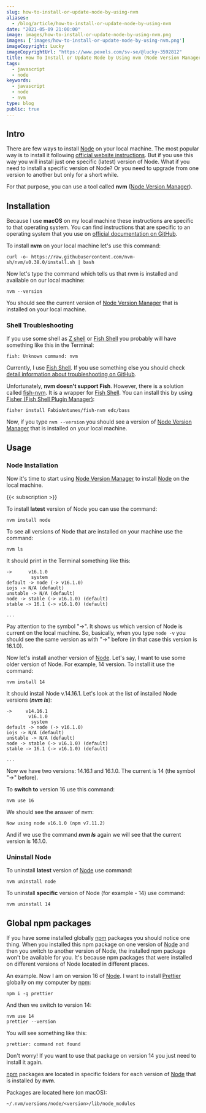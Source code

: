 ```yaml
---
slug: how-to-install-or-update-node-by-using-nvm
aliases:
  - /blog/article/how-to-install-or-update-node-by-using-nvm
date: "2021-05-09 21:00:00"
image: images/how-to-install-or-update-node-by-using-nvm.png
images: ['images/how-to-install-or-update-node-by-using-nvm.png']
imageCopyright: Lucky
imageCopyrightUrl: "https://www.pexels.com/sv-se/@lucky-3592812"
title: How To Install or Update Node by Using nvm (Node Version Manager)
tags:
  - javascript
  - node
keywords:
  - javascript
  - node
  - nvm
type: blog
public: true
---
```


## Intro

There are few ways to install [Node](Node.md) on your local machine. The most popular way is to install it following [official website instructions](https://nodejs.org/en). But if you use this way you will install just one specific (latest) version of Node. What if you need to install a specific version of Node? Or you need to upgrade from one version to another but only for a short while.

For that purpose, you can use a tool called **nvm** ([Node Version Manager](Node%20Version%20Manager.md)).

## Installation

Because I use **macOS** on my local machine these instructions are specific to that operating system. You can find instructions that are specific to an operating system that you use on [official documentation on GitHub](https://github.com/nvm-sh/nvm).

To install **nvm** on your local machine let's use this command:

````
curl -o- https://raw.githubusercontent.com/nvm-sh/nvm/v0.38.0/install.sh | bash
````

Now let's type the command which tells us that nvm is installed and available on our local machine:

````
nvm --version
````

You should see the current version of [Node Version Manager](Node%20Version%20Manager.md) that is installed on your local machine.

### Shell Troubleshooting

If you use some shell as [Z shell](Z%20shell.md) or [Fish Shell](Fish%20Shell.md) you probably will have something like this in the Terminal:

````
fish: Unknown command: nvm
````

Currently, I use [Fish Shell](Fish%20Shell.md). If you use something else you should check [detail information about troubleshooting on GitHub](https://github.com/nvm-sh/nvm#troubleshooting-on-macos).

Unfortunately, **nvm doesn't support Fish**. However, there is a solution called [fish-nvm](fish-nvm.md). It is a wrapper for [Fish Shell](Fish%20Shell.md). You can install this by using [Fisher (Fish Shell Plugin Manager)](Fisher%20%28Fish%20Shell%20Plugin%20Manager%29.md):

````
fisher install FabioAntunes/fish-nvm edc/bass
````

Now, if you type `nvm --version` you should see a version of [Node Version Manager](Node%20Version%20Manager.md) that is installed on your local machine.

## Usage

### Node Installation

Now it's time to start using [Node Version Manager](Node%20Version%20Manager.md) to install [Node](Node.md) on the local machine.

{{< subscription >}}

To install **latest** version of Node you can use the command:

````
nvm install node
````

To see all versions of Node that are installed on your machine use the command:

````
nvm ls
````

It should print in the Terminal something like this:

````
->      v16.1.0
         system
default -> node (-> v16.1.0)
iojs -> N/A (default)
unstable -> N/A (default)
node -> stable (-> v16.1.0) (default)
stable -> 16.1 (-> v16.1.0) (default)

...
````

Pay attention to the symbol "->". It shows us which version of Node is current on the local machine. So, basically, when you type `node -v` you should see the same version as with "->" before (in that case this version is 16.1.0).

Now let's install another version of [Node](Node.md). Let's say, I want to use some older version of Node. For example, 14 version. To install it use the command:

````
nvm install 14
````

It should install Node v.14.16.1. Let's look at the list of installed Node versions (***nvm ls***):

````
->     v14.16.1
        v16.1.0
         system
default -> node (-> v16.1.0)
iojs -> N/A (default)
unstable -> N/A (default)
node -> stable (-> v16.1.0) (default)
stable -> 16.1 (-> v16.1.0) (default)

...
````

Now we have two versions: 14.16.1 and 16.1.0. The current is 14 (the symbol "->" before).

To **switch to** version 16 use this command:

````
nvm use 16
````

We should see the answer of nvm:

````
Now using node v16.1.0 (npm v7.11.2)
````

And if we use the command ***nvm ls*** again we will see that the current version is 16.1.0.

### Uninstall Node

To uninstall **latest** version of [Node](Node.md) use command:

````
nvm uninstall node
````

To uninstall **specific** version of Node (for example - 14) use command:

````
nvm uninstall 14
````

## Global npm packages

If you have some installed globally [npm](npm.md) packages you should notice one thing. When you installed this npm package on one version of [Node](Node.md) and then you switch to another version of Node, the installed npm package won't be available for you. It's because npm packages that were installed on different versions of Node located in different places.

An example. Now I am on version 16 of [Node](Node.md). I want to install [Prettier](Prettier.md) globally on my computer by [npm](npm.md):

````
npm i -g prettier
````

And then we switch to version 14:

````
nvm use 14
prettier --version
````

You will see something like this:

````
prettier: command not found
````

Don't worry! If you want to use that package on version 14 you just need to install it again.

[npm](npm.md) packages are located in specific folders for each version of [Node](Node.md) that is installed by **nvm**.

Packages are located here (on macOS):

````
~/.nvm/versions/node/<version>/lib/node_modules
````
